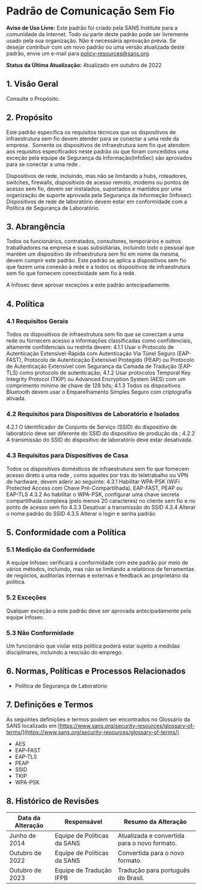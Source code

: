 # Padrão de Comunicação Sem Fio

**Aviso de Uso Livre:** Este padrão foi criado pela SANS Institute para a comunidade da Internet. Todo ou parte deste padrão pode ser livremente usado pela sua organização. Não é necessária aprovação prévia. Se desejar contribuir com um novo padrão ou uma versão atualizada deste padrão, envie um e-mail para policy-resources@sans.org.

**Status da Última Atualização:** Atualizado em outubro de 2022

## 1. Visão Geral
Consulte o Propósito.

## 2. Propósito
Este padrão especifica os requisitos técnicos que os dispositivos de infraestrutura sem fio devem atender para se conectar a uma rede da empresa <Nome da Empresa>. Somente os dispositivos de infraestrutura sem fio que atendem aos requisitos especificados neste padrão ou que foram concedidos uma exceção pela equipe de Segurança da Informação(InfoSec) são aprovados para se conectar a uma rede <Nome da Empresa>.

Dispositivos de rede, incluindo, mas não se limitando a hubs, roteadores, switches, firewalls, dispositivos de acesso remoto, modems ou pontos de acesso sem fio, devem ser instalados, suportados e mantidos por uma organização de suporte aprovada pela Segurança da Informação (Infosec). Dispositivos de rede de laboratório devem estar em conformidade com a Política de Segurança de Laboratório.

## 3. Abrangência
Todos os funcionários, contratados, consultores, temporários e outros trabalhadores na empresa <Nome da Empresa> e suas subsidiárias, incluindo todo o pessoal que mantém um dispositivo de infraestrutura sem fio em nome da mesma, devem cumprir este padrão. Este padrão se aplica a dispositivos sem fio que fazem uma conexão à rede e a todos os dispositivos de infraestrutura sem fio que fornecem conectividade sem fio à rede.

A Infosec deve aprovar exceções a este padrão antecipadamente.

## 4. Política

### 4.1 Requisitos Gerais
Todos os dispositivos de infraestrutura sem fio que se conectam a uma rede <Nome da Empresa> ou fornecem acesso a informações classificadas como confidenciais, altamente confidenciais ou restrita devem:
4.1.1 Usar o Protocolo de Autenticação Extensível-Rápida com Autenticação Via Túnel Seguro (EAP-FAST), Protocolo de Autenticação Extensível Protegido (PEAP) ou Protocolo de Autenticação Extensível com Segurança da Camada de Tradução (EAP-TLS) como protocolo de autenticação;
4.1.2 Usar protocolos Temporal Key Integrity Protocol (TKIP) ou Advanced Encryption System (AES) com um comprimento mínimo de chave de 128 bits;
4.1.3 Todos os dispositivos Bluetooth devem usar o Emparelhamento Simples Seguro com criptografia ativada.

### 4.2 Requisitos para Dispositivos de Laboratório e Isolados
4.2.1 O Identificador de Conjunto de Serviço (SSID) do dispositivo de laboratório deve ser diferente do SSID do dispositivo de produção da <Nome da Empresa>;
4.2.2 A transmissão do SSID do dispositivo de laboratório deve estar desativada.

### 4.3 Requisitos para Dispositivos de Casa
Todos os dispositivos domésticos de infraestrutura sem fio que fornecem acesso direto a uma rede <Nome da empresa>, como aqueles por trás do teletrabalho ou VPN de hardware, devem aderir ao seguinte:
4.3.1 Habilitar WPA-PSK (WiFi Protected Access com Chave Pré-Compartilhada), EAP-FAST, PEAP ou EAP-TLS
4.3.2 Ao habilitar o WPA-PSK, configurar uma chave secreta compartilhada complexa (pelo menos 20 caracteres) no cliente sem fio e no ponto de acesso sem fio
4.3.3 Desativar a transmissão do SSID
4.3.4 Alterar o nome padrão do SSID
4.3.5 Alterar o login e senha padrão

## 5. Conformidade com a Política

### 5.1 Medição da Conformidade
A equipe Infosec verificará a conformidade com este padrão por meio de vários métodos, incluindo, mas não se limitando a relatórios de ferramentas de negócios, auditorias internas e externas e feedback ao proprietário da política.

### 5.2 Exceções
Qualquer exceção a este padrão deve ser aprovada antecipadamente pela equipe Infosec.

### 5.3 Não Conformidade
Um funcionário que violar esta política poderá estar sujeito a medidas disciplinares, incluindo a rescisão do emprego.

## 6. Normas, Políticas e Processos Relacionados
- Política de Segurança de Laboratório

## 7. Definições e Termos
As seguintes definições e termos podem ser encontrados no Glossário da SANS localizado em [https://www.sans.org/security-resources/glossary-of-terms/](https://www.sans.org/security-resources/glossary-of-terms/)
- AES
- EAP-FAST
- EAP-TLS
- PEAP
- SSID
- TKIP
- WPA-PSK

## 8. Histórico de Revisões

Data da Alteração | Responsável | Resumo da Alteração
--- | --- | ---
Junho de 2014 | Equipe de Políticas da SANS | Atualizada e convertida para o novo formato.
Outubro de 2022 | Equipe de Políticas da SANS | Convertida para o novo formato.
Outubro de 2023 | Equipe de Tradução IFPB | Tradução para português do Brasil.
